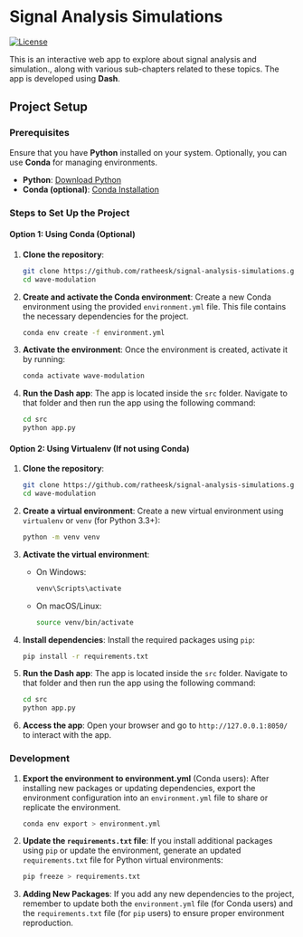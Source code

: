 # Signal Analysis Simulations

[![License](https://img.shields.io/github/license/ratheesk/signal-analysis-simulations.svg)](https://github.com/ratheesk/signal-analysis-simulations/blob/master/LICENSE)

This is an interactive web app to explore about signal analysis and simulation., along with various sub-chapters related to these topics. The app is developed using **Dash**.

## Project Setup

### Prerequisites

Ensure that you have **Python** installed on your system. Optionally, you can use **Conda** for managing environments.

- **Python**: [Download Python](https://www.python.org/downloads/)
- **Conda (optional)**: [Conda Installation](https://docs.conda.io/projects/conda/en/latest/user-guide/install/index.html)

### Steps to Set Up the Project

#### Option 1: Using Conda (Optional)

1. **Clone the repository**:

   ```bash
   git clone https://github.com/ratheesk/signal-analysis-simulations.git
   cd wave-modulation
   ```

2. **Create and activate the Conda environment**:
   Create a new Conda environment using the provided `environment.yml` file. This file contains the necessary dependencies for the project.

   ```bash
   conda env create -f environment.yml
   ```

3. **Activate the environment**:
   Once the environment is created, activate it by running:

   ```bash
   conda activate wave-modulation
   ```

4. **Run the Dash app**:
   The app is located inside the `src` folder. Navigate to that folder and then run the app using the following command:

   ```bash
   cd src
   python app.py
   ```

#### Option 2: Using Virtualenv (If not using Conda)

1. **Clone the repository**:

   ```bash
   git clone https://github.com/ratheesk/signal-analysis-simulations.git
   cd wave-modulation
   ```

2. **Create a virtual environment**:
   Create a new virtual environment using `virtualenv` or `venv` (for Python 3.3+):

   ```bash
   python -m venv venv
   ```

3. **Activate the virtual environment**:

   - On Windows:

     ```bash
     venv\Scripts\activate
     ```

   - On macOS/Linux:

     ```bash
     source venv/bin/activate
     ```

4. **Install dependencies**:
   Install the required packages using `pip`:

   ```bash
   pip install -r requirements.txt
   ```

5. **Run the Dash app**:
   The app is located inside the `src` folder. Navigate to that folder and then run the app using the following command:

   ```bash
   cd src
   python app.py
   ```

6. **Access the app**:
   Open your browser and go to `http://127.0.0.1:8050/` to interact with the app.

### Development

1. **Export the environment to environment.yml** (Conda users): After installing new packages or updating dependencies, export the environment configuration into an `environment.yml` file to share or replicate the environment.

   ```bash
   conda env export > environment.yml
   ```

2. **Update the `requirements.txt` file**: If you install additional packages using `pip` or update the environment, generate an updated `requirements.txt` file for Python virtual environments:

   ```bash
   pip freeze > requirements.txt
   ```

3. **Adding New Packages**: If you add any new dependencies to the project, remember to update both the `environment.yml` file (for Conda users) and the `requirements.txt` file (for `pip` users) to ensure proper environment reproduction.
